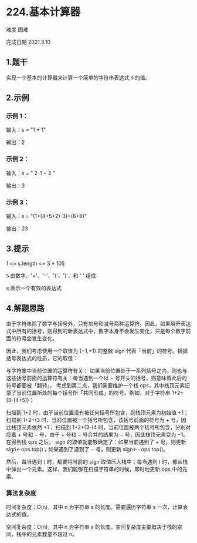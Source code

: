 # 224.基本计算器
难度 困难 

完成日期 2021.3.10


## 1.题干
实现一个基本的计算器来计算一个简单的字符串表达式 s 的值。

## 2.示例
### 示例 1：
输入：s = "1 + 1"

输出：2
### 示例 2：
输入：s = " 2-1 + 2 "

输出：3
### 示例 3：
输入：s = "(1+(4+5+2)-3)+(6+8)"

输出：23

## 3.提示
1 <= s.length <= 3 * 105

s 由数字、'+'、'-'、'('、')'、和 ' ' 组成

s 表示一个有效的表达式

## 4.解题思路
由于字符串除了数字与括号外，只有加号和减号两种运算符。因此，如果展开表达式中所有的括号，则得到的新表达式中，数字本身不会发生变化，只是每个数字前面的符号会发生变化。

因此，我们考虑使用一个取值为 {−1,+1} 的整数 sign 代表「当前」的符号。根据括号表达式的性质，它的取值：

与字符串中当前位置的运算符有关；
如果当前位置处于一系列括号之内，则也与这些括号前面的运算符有关：每当遇到一个以 − 号开头的括号，则意味着此后的符号都要被「翻转」。
考虑到第二点，我们需要维护一个栈 ops，其中栈顶元素记录了当前位置所处的每个括号所「共同形成」的符号。例如，对于字符串 1+2+(3-(4+5))：

扫描到 1+2 时，由于当前位置没有被任何括号所包含，则栈顶元素为初始值 +1；
扫描到 1+2+(3 时，当前位置被一个括号所包含，该括号前面的符号为 + 号，因此栈顶元素依然 +1；
扫描到 1+2+(3-(4 时，当前位置被两个括号所包含，分别对应着 + 号和 − 号，由于 + 号和 − 号合并的结果为 − 号，因此栈顶元素变为 −1。
在得到栈 ops 之后， sign 的取值就能够确定了：如果当前遇到了 + 号，则更新 sign←ops.top()；如果遇到了遇到了 − 号，则更新 sign←−ops.top()。

然后，每当遇到 ( 时，都要将当前的 sign 取值压入栈中；每当遇到 ) 时，都从栈中弹出一个元素。这样，我们能够在扫描字符串的时候，即时地更新 ops 中的元素。

### 算法复杂度
时间复杂度：O(n)，其中 n 为字符串 s 的长度。需要遍历字符串 s 一次，计算表达式的值。

空间复杂度：O(n)，其中 n 为字符串 s 的长度。空间复杂度主要取决于栈的空间，栈中的元素数量不超过 n。


